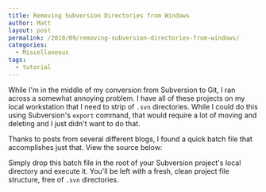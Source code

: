 ```yaml
---
title: Removing Subversion Directories from Windows
author: Matt
layout: post
permalink: /2010/09/removing-subversion-directories-from-windows/
categories:
  - Miscellaneous
tags:
  - tutorial
---
```


While I'm in the middle of my conversion from Subversion to Git, I ran across a somewhat annoying problem. I have all of these projects on my local workstation that I need to strip of `.svn` directories. While I could do this using Subversion's `export` command, that would require a lot of moving and deleting and I just didn't want to do that.

Thanks to posts from several different blogs, I found a quick batch file that accomplishes just that. View the source below:

<script src="https://gist.github.com/mbmccormick/1272822.js"> </script>

Simply drop this batch file in the root of your Subversion project's local directory and execute it. You'll be left with a fresh, clean project file structure, free of `.svn` directories.
